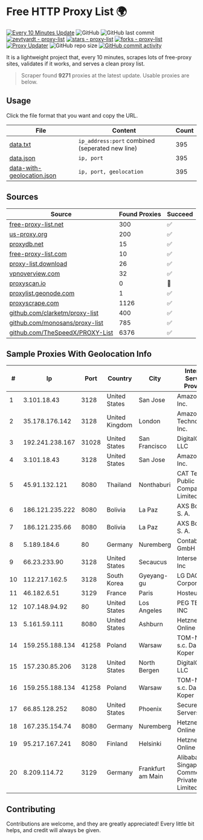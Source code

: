 
# Free HTTP Proxy List 🌍

[![Every 10 Minutes Update](https://github.com/mertguvencli/http-proxy-list/actions/workflows/main.yml/badge.svg?branch=main)](https://github.com/mertguvencli/http-proxy-list/actions/workflows/main.yml)
![GitHub](https://img.shields.io/github/license/mertguvencli/http-proxy-list)
![GitHub last commit](https://img.shields.io/github/last-commit/mertguvencli/http-proxy-list)
[![zevtyardt - proxy-list](https://img.shields.io/static/v1?label=zevtyardt&message=proxy-list&color=blue&logo=github)](https://github.com/zevtyardt/proxy-list "Go to GitHub repo")
[![stars - proxy-list](https://img.shields.io/github/stars/zevtyardt/proxy-list?style=social)](https://github.com/zevtyardt/proxy-list)
[![forks - proxy-list](https://img.shields.io/github/forks/zevtyardt/proxy-list?style=social)](https://github.com/zevtyardt/proxy-list)
[![Proxy Updater](https://github.com/zevtyardt/proxy-list/workflows/Proxy%20Updater/badge.svg)](https://github.com/zevtyardt/proxy-list/actions?query=workflow:"Proxy+Updater")
![GitHub repo size](https://img.shields.io/github/repo-size/zevtyardt/proxy-list)
[![GitHub commit activity](https://img.shields.io/github/commit-activity/m/zevtyardt/proxy-list?logo=commits)](https://github.com/zevtyardt/proxy-list/commits/main)

It is a lightweight project that, every 10 minutes, scrapes lots of free-proxy sites, validates if it works, and serves a clean proxy list.

> Scraper found **9271** proxies at the latest update. Usable proxies are below.

## Usage

Click the file format that you want and copy the URL.

|File|Content|Count|
|----|-------|-----|
|[data.txt](https://raw.githubusercontent.com/mertguvencli/http-proxy-list/main/proxy-list/data.txt)|`ip_address:port` combined (seperated new line)|395|
|[data.json](https://raw.githubusercontent.com/mertguvencli/http-proxy-list/main/proxy-list/data.json)|`ip, port`|395|
|[data-with-geolocation.json](https://raw.githubusercontent.com/mertguvencli/http-proxy-list/main/proxy-list/data-with-geolocation.json)|`ip, port, geolocation`|395|

## Sources

|Source|Found Proxies|Succeed|
|------|-------------|-------|
|[free-proxy-list.net](https://free-proxy-list.net)|300|✅|
|[us-proxy.org](https://www.us-proxy.org)|200|✅|
|[proxydb.net](http://proxydb.net)|15|✅|
|[free-proxy-list.com](https://free-proxy-list.com/?page=&port=&type%5B%5D=http&type%5B%5D=https&up_time=0&search=Search)|10|✅|
|[proxy-list.download](https://www.proxy-list.download/HTTP)|26|✅|
|[vpnoverview.com](https://vpnoverview.com/privacy/anonymous-browsing/free-proxy-servers)|32|✅|
|[proxyscan.io](https://www.proxyscan.io)|0|🚫|
|[proxylist.geonode.com](https://proxylist.geonode.com/api/proxy-list?limit=300&page=1&sort_by=lastChecked&sort_type=desc&protocols=http,https)|1|✅|
|[proxyscrape.com](https://api.proxyscrape.com/v2/?request=displayproxies&protocol=http&timeout=10000&country=all&ssl=all&anonymity=all)|1126|✅|
|[github.com/clarketm/proxy-list](https://raw.githubusercontent.com/clarketm/proxy-list/master/proxy-list-raw.txt)|400|✅|
|[github.com/monosans/proxy-list](https://raw.githubusercontent.com/monosans/proxy-list/main/proxies/http.txt)|785|✅|
|[github.com/TheSpeedX/PROXY-List](https://raw.githubusercontent.com/TheSpeedX/PROXY-List/master/http.txt)|6376|✅|


## Sample Proxies With Geolocation Info

|#|Ip|Port|Country|City|Internet Service Provider|
|-|--|----|-------|----|-------------------------|
|1|3.101.18.43|3128|United States|San Jose|Amazon.com, Inc.|
|2|35.178.176.142|3128|United Kingdom|London|Amazon Technologies Inc.|
|3|192.241.238.167|31028|United States|San Francisco|DigitalOcean, LLC|
|4|3.101.18.43|3128|United States|San Jose|Amazon.com, Inc.|
|5|45.91.132.121|8080|Thailand|Nonthaburi|CAT Telecom Public Company Limited|
|6|186.121.235.222|8080|Bolivia|La Paz|AXS Bolivia S. A.|
|7|186.121.235.66|8080|Bolivia|La Paz|AXS Bolivia S. A.|
|8|5.189.184.6|80|Germany|Nuremberg|Contabo GmbH|
|9|66.23.233.90|3128|United States|Secaucus|Interserver, Inc|
|10|112.217.162.5|3128|South Korea|Gyeyang-gu|LG DACOM Corporation|
|11|46.182.6.51|3129|France|Paris|Hosteur SAS|
|12|107.148.94.92|80|United States|Los Angeles|PEG TECH INC|
|13|5.161.59.111|8080|United States|Ashburn|Hetzner Online GmbH|
|14|159.255.188.134|41258|Poland|Warsaw|TOM-NET s.c. Dariusz Koper|
|15|157.230.85.206|3128|United States|North Bergen|DigitalOcean, LLC|
|16|159.255.188.134|41258|Poland|Warsaw|TOM-NET s.c. Dariusz Koper|
|17|66.85.128.252|8080|United States|Phoenix|Secured Servers LLC|
|18|167.235.154.74|8080|Germany|Nuremberg|Hetzner Online GmbH|
|19|95.217.167.241|8080|Finland|Helsinki|Hetzner Online GmbH|
|20|8.209.114.72|3129|Germany|Frankfurt am Main|Alibaba.com Singapore E-Commerce Private Limited|



## Contributing

Contributions are welcome, and they are greatly appreciated! Every
little bit helps, and credit will always be given.

